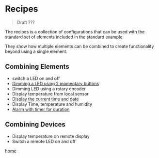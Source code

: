 # Recipes

> Draft ???

The recipes is a collection of configurations that can be used with the standard set of elements included in the [standard example](examples/standard).

They show how multiple elements can be combined to create functionality beyond using a single element.

## Combining Elements

* switch a LED on and off
* [Dimming a LED using 2 momentary buttons](recipes/led.md)
* Dimming LED using a rotary encoder
* Display temperature from local sensor
* [Display the current time and date](recipes/ntpclock.md)
* Display Time, temperature and humidity
* [Alarm with timer for duration](recipes/alarm.md)

## Combining Devices

* Display temperature on remote display 
* Switch a remote LED on and off


[home](home.md)
